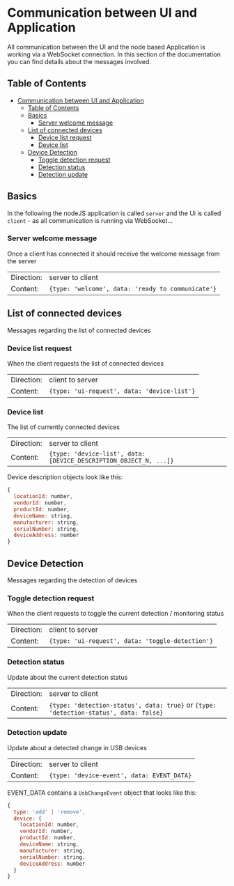# Communication between UI and Application

All communication between the UI and the node based Application is working via a WebSocket connection. In this section of the documentation you can find details about the messages involved.

## Table of Contents

- [Communication between UI and Application](#communication-between-ui-and-application)
  - [Table of Contents](#table-of-contents)
  - [Basics](#basics)
    - [Server welcome message](#server-welcome-message)
  - [List of connected devices](#list-of-connected-devices)
    - [Device list request](#device-list-request)
    - [Device list](#device-list)
  - [Device Detection](#device-detection)
    - [Toggle detection request](#toggle-detection-request)
    - [Detection status](#detection-status)
    - [Detection update](#detection-update)

## Basics

In the following the nodeJS application is called `server` and the Ui is called `client` - as all communication is running via WebSocket...

### Server welcome message

Once a client has connected it should receive the welcome message from the server

|||
|-|-|
| Direction: | server to client |
| Content: | `{type: 'welcome', data: 'ready to communicate'}` |

## List of connected devices

Messages regarding the list of connected devices

### Device list request

When the client requests the list of connected devices

|||
|-|-|
| Direction: | client to server |
| Content: | `{type: 'ui-request', data: 'device-list'}` |

### Device list

The list of currently connected devices

|||
|-|-|
| Direction: | server to client |
| Content: | `{type: 'device-list', data: [DEVICE_DESCRIPTION_OBJECT_N, ...]}` |

Device description objects look like this:

```javascript
{
  locationId: number,
  vendorId: number,
  productId: number,
  deviceName: string,
  manufacturer: string,
  serialNumber: string,
  deviceAddress: number
}
```

## Device Detection

Messages regarding the detection of devices

### Toggle detection request

When the client requests to toggle the current detection / monitoring status

|||
|-|-|
| Direction: | client to server |
| Content: | `{type: 'ui-request', data: 'toggle-detection'}` |

### Detection status

Update about the current detection status

|||
|-|-|
| Direction: | server to client |
| Content: | `{type: 'detection-status', data: true}` or `{type: 'detection-status', data: false}` |

### Detection update

Update about a detected change in USB devices

|||
|-|-|
| Direction: | server to client |
| Content: | `{type: 'device-event', data: EVENT_DATA}` |

EVENT_DATA contains a `UsbChangeEvent` object that looks like this:

```javascript
{
  type: 'add' | 'remove',
  device: {
    locationId: number,
    vendorId: number,
    productId: number,
    deviceName: string,
    manufacturer: string,
    serialNumber: string,
    deviceAddress: number
  }
}
```
